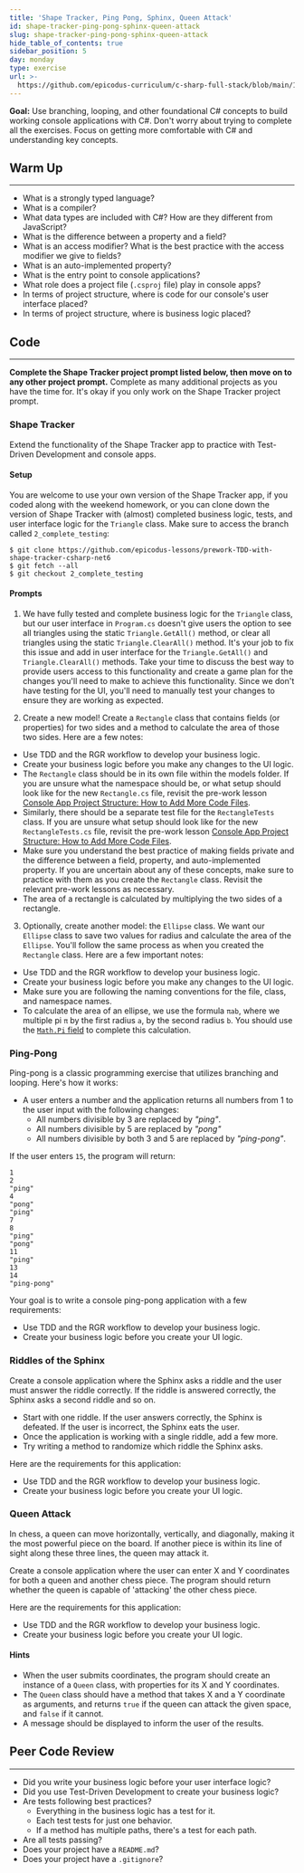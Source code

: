 ```yaml
---
title: 'Shape Tracker, Ping Pong, Sphinx, Queen Attack'
id: shape-tracker-ping-pong-sphinx-queen-attack
slug: shape-tracker-ping-pong-sphinx-queen-attack
hide_table_of_contents: true
sidebar_position: 5
day: monday
type: exercise
url: >-
  https://github.com/epicodus-curriculum/c-sharp-full-stack/blob/main/1a_classwork_shape_tracker_ping_pong_sphinx_queen_attack.md
---
```


**Goal:** Use branching, looping, and other foundational C# concepts to build working console applications with C#. Don't worry about trying to complete all the exercises. Focus on getting more comfortable with C# and understanding key concepts.

## Warm Up
---

* What is a strongly typed language?
* What is a compiler?
* What data types are included with C#? How are they different from JavaScript?
* What is the difference between a property and a field?
* What is an access modifier? What is the best practice with the access modifier we give to fields?
* What is an auto-implemented property?
* What is the entry point to console applications?
* What role does a project file (`.csproj` file) play in console apps?
* In terms of project structure, where is code for our console's user interface placed? 
* In terms of project structure, where is business logic placed?  

## Code
---

**Complete the Shape Tracker project prompt listed below, then move on to any other project prompt.** Complete as many additional projects as you have the time for. It's okay if you only work on the Shape Tracker project prompt.

### Shape Tracker

Extend the functionality of the Shape Tracker app to practice with Test-Driven Development and console apps.

#### Setup

You are welcome to use your own version of the Shape Tracker app, if you coded along with the weekend homework, or you can clone down the version of Shape Tracker with (almost) completed business logic, tests, and user interface logic for the `Triangle` class. Make sure to access the branch called `2_complete_testing`:

```
$ git clone https://github.com/epicodus-lessons/prework-TDD-with-shape-tracker-csharp-net6
$ git fetch --all
$ git checkout 2_complete_testing
```

#### Prompts

1. We have fully tested and complete business logic for the `Triangle` class, but our user interface in `Program.cs` doesn't give users the option to see all triangles using the static `Triangle.GetAll()` method, or clear all triangles using the static `Triangle.ClearAll()` method. It's your job to fix this issue and add in user interface for the `Triangle.GetAll()` and `Triangle.ClearAll()` methods. Take your time to discuss the best way to provide users access to this functionality and create a game plan for the changes you'll need to make to achieve this functionality. Since we don't have testing for the UI, you'll need to manually test your changes to ensure they are working as expected. 

2. Create a new model! Create a `Rectangle` class that contains fields (or properties) for two sides and a method to calculate the area of those two sides. Here are a few notes:
  * Use TDD and the RGR workflow to develop your business logic.
  * Create your business logic before you make any changes to the UI logic. 
  * The `Rectangle` class should be in its own file within the models folder. If you are unsure what the namespace should be, or what setup should look like for the new `Rectangle.cs` file, revisit the pre-work lesson [Console App Project Structure: How to Add More Code Files](https://new.learnhowtoprogram.com/c-and-net/basic-console-apps/console-app-project-structure-how-to-add-more-code-files).
  * Similarly, there should be a separate test file for the `RectangleTests` class. If you are unsure what setup should look like for the new `RectangleTests.cs` file, revisit the pre-work lesson [Console App Project Structure: How to Add More Code Files](https://new.learnhowtoprogram.com/c-and-net/tdd-and-debugging/mstest-configuration-and-setup).
  * Make sure you understand the best practice of making fields private and the difference between a field, property, and auto-implemented property. If you are uncertain about any of these concepts, make sure to practice with them as you create the `Rectangle` class. Revisit the relevant pre-work lessons as necessary.
  * The area of a rectangle is calculated by multiplying the two sides of a rectangle.

3. Optionally, create another model: the `Ellipse` class. We want our `Ellipse` class to save two values for radius and calculate the area of the `Ellipse`. You'll follow the same process as when you created the `Rectangle` class. Here are a few important notes:
  * Use TDD and the RGR workflow to develop your business logic.
  * Create your business logic before you make any changes to the UI logic. 
  * Make sure you are following the naming conventions for the file, class, and namespace names. 
  * To calculate the area of an ellipse, we use the formula `πab`, where we multiple pi `π` by the first radius `a`, by the second radius `b`. You should use the [`Math.Pi` field](https://learn.microsoft.com/en-us/dotnet/api/system.math.pi?view=net-6.0) to complete this calculation.

### Ping-Pong

Ping-pong is a classic programming exercise that utilizes branching and looping. Here's how it works:

* A user enters a number and the application returns all numbers from 1 to the user input with the following changes:
  * All numbers divisible by 3 are replaced by _"ping"_.
  * All numbers divisible by 5 are replaced by _"pong"_
  * All numbers divisible by both 3 and 5 are replaced by _"ping-pong"_.

If the user enters `15`, the program will return:

```
1
2
"ping"
4
"pong"
"ping"
7
8
"ping"
"pong"
11
"ping"
13
14
"ping-pong"
```

Your goal is to write a console ping-pong application with a few requirements:

* Use TDD and the RGR workflow to develop your business logic. 
* Create your business logic before you create your UI logic. 

### Riddles of the Sphinx

Create a console application where the Sphinx asks a riddle and the user must answer the riddle correctly. If the riddle is answered correctly, the Sphinx asks a second riddle and so on.

* Start with one riddle. If the user answers correctly, the Sphinx is defeated. If the user is incorrect, the Sphinx eats the user.
* Once the application is working with a single riddle, add a few more.
* Try writing a method to randomize which riddle the Sphinx asks.

Here are the requirements for this application:

* Use TDD and the RGR workflow to develop your business logic. 
* Create your business logic before you create your UI logic. 

### Queen Attack

In chess, a queen can move horizontally, vertically, and diagonally, making it the most powerful piece on the board. If another piece is within its line of sight along these three lines, the queen may attack it.

Create a console application where the user can enter X and Y coordinates for both a queen and another chess piece. The program should return whether the queen is capable of 'attacking' the other chess piece.

Here are the requirements for this application:

* Use TDD and the RGR workflow to develop your business logic. 
* Create your business logic before you create your UI logic. 

#### Hints

* When the user submits coordinates, the program should create an instance of a `Queen` class, with properties for its X and Y coordinates.
* The `Queen` class should have a method that takes X and a Y coordinate as arguments, and returns `true` if the queen can attack the given space, and `false` if it cannot.
* A message should be displayed to inform the user of the results.

## Peer Code Review
---

* Did you write your business logic before your user interface logic?
* Did you use Test-Driven Development to create your business logic? 
* Are tests following best practices? 
  * Everything in the business logic has a test for it.
  * Each test tests for just one behavior.
  * If a method has multiple paths, there's a test for each path.
* Are all tests passing?
* Does your project have a `README.md`?
* Does your project have a `.gitignore`?